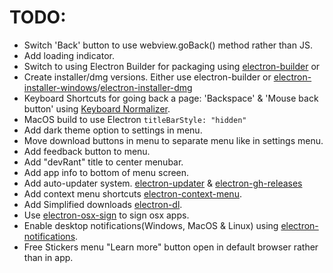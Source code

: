 # TODO:
 - Switch 'Back' button to use webview.goBack() method rather than JS.
 - Add loading indicator.
 - Switch to using Electron Builder for packaging using [electron-builder](https://www.npmjs.com/package/electron-builder) or
 - Create installer/dmg versions. Either use electron-builder or [electron-installer-windows](https://www.npmjs.com/package/electron-installer-windows)/[electron-installer-dmg](https://www.npmjs.com/package/electron-installer-dmg)
 - Keyboard Shortcuts for going back a page: 'Backspace' & 'Mouse back button' using [Keyboard Normalizer](https://www.npmjs.com/package/electron-shortcut-normalizer).
 - MacOS build to use Electron `titleBarStyle: "hidden"`
 - Add dark theme option to settings in menu.
 - Move download buttons in menu to separate menu like in settings menu.
 - Add feedback button to menu.
 - Add "devRant" title to center menubar.
 - Add app info to bottom of menu screen.
 - Add auto-updater system. [electron-updater](https://www.npmjs.com/package/electron-updater) & [electron-gh-releases](https://www.npmjs.com/package/electron-gh-releases)
 - Add context menu shortcuts [electron-context-menu](https://www.npmjs.com/package/electron-context-menu).
 - Add Simplified downloads [electron-dl](https://www.npmjs.com/package/electron-dl).
 - Use [electron-osx-sign](https://www.npmjs.com/package/electron-osx-sign) to sign osx apps.
 - Enable desktop notifications(Windows, MacOS & Linux) using [electron-notifications](https://www.npmjs.com/package/electron-notifications).
 - Free Stickers menu "Learn more" button open in default browser rather than in app.
